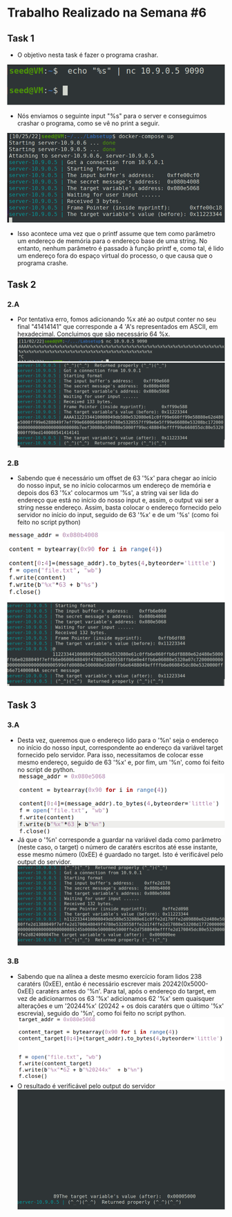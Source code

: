 # Trabalho Realizado na Semana #6

## Task 1

- O objetivo nesta task é fazer o programa crashar.

![input](images/w6/1_a.png)

- Nós enviamos o seguinte input "%s" para o server e conseguimos crashar o programa, como se vê no print a seguir.

![crash](images/w6/1_b.png)

- Isso acontece uma vez que o printf assume que tem como parâmetro um endereço de memória para o endereço base de uma string. No entanto, nenhum parâmetro é passado à função printf e, como tal, é lido um endereço fora do espaço virtual do processo, o que causa que o programa crashe.

## Task 2  

### 2.A

- Por tentativa erro, fomos adicionando %x até ao output conter no seu final "41414141" que corresponde a 4 'A's representados em ASCII, em hexadecimal. Concluimos que são necessário 64 %x.
![input](images/w6/2_a_1.png)
![output](images/w6/2_a_2.png)

### 2.B 

- Sabendo que é necessário um offset de 63 '%x' para chegar ao início do nosso input, se no início colocarmos um endereço de memória e depois dos 63 '%x' colocarmos um '%s', a string vai ser lida do endereço que está no início do nosso input e, assim, o output vai ser a string nesse endereço. Assim, basta colocar o endereço fornecido pelo servidor no início do input, seguido de 63 '%x' e de um '%s' (como foi feito no script python)

![input](images/w6/2_b_1.png)
![output](images/w6/2_b_2.png)

## Task 3
### 3.A

- Desta vez, queremos que o endereço lido para o '%n' seja o endereço no início do nosso input, correspondente ao endereço da variável target fornecido pelo servidor. Para isso, necessitamos de colocar esse mesmo endereço, seguido de 63 '%x' e, por fim, um '%n', como foi feito no script de python.
![input](images/w6/3_a_1.png)
- Já que o '%n' corresponde a guardar na variável dada como parâmetro (neste caso, o target) o número de caratérs escritos até esse instante, esse mesmo número (0xEE) é guardado no target. Isto é verificável pelo output do servidor.
![output](images/w6/3_a_2.png)

### 3.B 

- Sabendo que na alínea a deste mesmo exercício foram lidos 238 caratérs (0xEE), então é necessário escrever mais 20242(0x5000-0xEE) caratérs antes do '%n'. Para tal, após o endereço do target, em vez de adicionarmos os 63 '%x' adicionamos 62 '%x' sem quaisquer alterações e um '20244%x' (20242 + os dois caratérs que o último '%x' escrevia), seguido do '%n', como foi feito no script python.
![input](images/w6/3_b_1.png)
- O resultado é verificável pelo output do servidor
![output](images/w6/3_b_2.png)
